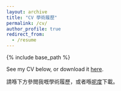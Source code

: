 ```yaml
---
layout: archive
title: "CV 學術履歷"
permalink: /cv/
author_profile: true
redirect_from:
  - /resume
---
```


{% include base_path %}

See my CV below, or download it [here](../files/Justin_Leung_CV.pdf).

請喺下方參閲我嘅學術履歷，或者喺[呢度](../files/Justin_Leung_CV.pdf)下載。

<object data="../files/Justin_Leung_CV.pdf" width="1000" height="1000" type='application/pdf'></object>
